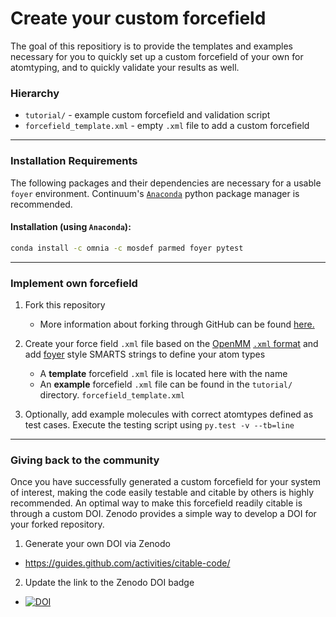 # Create your custom forcefield

The goal of this repositiory is to provide the templates and examples necessary for you to quickly
set up a custom forcefield of your own for atomtyping, and to quickly validate your results as
well.


### Hierarchy
* `tutorial/` - example custom forcefield and validation script
* `forcefield_template.xml` - empty `.xml` file to add a custom forcefield
___

### Installation Requirements
The following packages and their dependencies are necessary for a usable `foyer` environment.
Continuum's [`Anaconda`](https://www.continuum.io/downloads) python package manager is
recommended.

#### Installation (using `Anaconda`):
```bash
conda install -c omnia -c mosdef parmed foyer pytest
```
___

### Implement own forcefield
1. Fork this repository
    * More information about forking through GitHub can be found [here.](https://guides.github.com/activities/forking)

2. Create your force field `.xml` file based on the [OpenMM](http://openmm.org/) [`.xml` format](http://docs.openmm.org/7.0.0/userguide/application.html#creating-force-fields)
and add [foyer](https://github.com/mosdef-hub/foyer) style SMARTS strings to define your atom types
    - A **template** forcefield `.xml` file is located here with the name
    - An **example** forcefield `.xml` file can be found in the `tutorial/` directory.
    `forcefield_template.xml`

3. Optionally, add example molecules with correct atomtypes defined as test cases. Execute the testing script using `py.test -v --tb=line`

___

### Giving back to the community
Once you have successfully generated a custom forcefield for your system of interest, making the
code easily testable and citable by others is highly recommended. An optimal way to make this
forcefield readily citable is through a custom DOI. Zenodo provides a simple way to develop
a DOI for your forked repository.

1. Generate your own DOI via Zenodo
  * https://guides.github.com/activities/citable-code/

2. Update the link to the Zenodo DOI badge
  * [![DOI](https://zenodo.org/badge/XXX/USER_NAME/YOUR_FORCEFIELD_REPO.svg)](https://zenodo.org/badge/latestdoi/XXX/USER_NAME/YOUR_FORCEFIELD_REPO)

